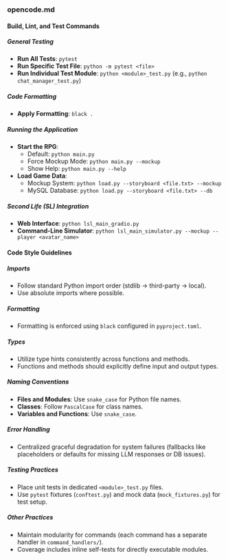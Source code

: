 ### opencode.md

#### Build, Lint, and Test Commands

##### General Testing
- **Run All Tests**: `pytest`
- **Run Specific Test File**: `python -m pytest <file>`
- **Run Individual Test Module**: `python <module>_test.py` (e.g., `python chat_manager_test.py`)

##### Code Formatting
- **Apply Formatting**: `black .`

##### Running the Application
- **Start the RPG**:
  - Default: `python main.py`
  - Force Mockup Mode: `python main.py --mockup`
  - Show Help: `python main.py --help`
- **Load Game Data**:
  - Mockup System: `python load.py --storyboard <file.txt> --mockup`
  - MySQL Database: `python load.py --storyboard <file.txt> --db`

##### Second Life (SL) Integration
- **Web Interface**: `python lsl_main_gradio.py`
- **Command-Line Simulator**: `python lsl_main_simulator.py --mockup --player <avatar_name>`

#### Code Style Guidelines

##### Imports
- Follow standard Python import order (stdlib -> third-party -> local).
- Use absolute imports where possible.

##### Formatting
- Formatting is enforced using `black` configured in `pyproject.toml`.

##### Types
- Utilize type hints consistently across functions and methods.
- Functions and methods should explicitly define input and output types.

##### Naming Conventions
- **Files and Modules**: Use `snake_case` for Python file names.
- **Classes**: Follow `PascalCase` for class names.
- **Variables and Functions**: Use `snake_case`.

##### Error Handling
- Centralized graceful degradation for system failures (fallbacks like placeholders or defaults for missing LLM responses or DB issues).

##### Testing Practices
- Place unit tests in dedicated `<module>_test.py` files.
- Use `pytest` fixtures (`conftest.py`) and mock data (`mock_fixtures.py`) for test setup.

##### Other Practices
- Maintain modularity for commands (each command has a separate handler in `command_handlers/`).
- Coverage includes inline self-tests for directly executable modules.